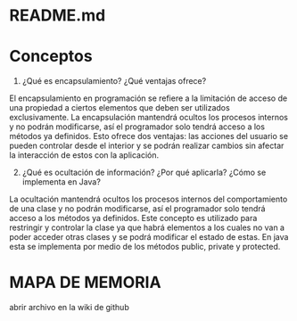 # README.md

# Conceptos 

1.	¿Qué es encapsulamiento? ¿Qué ventajas ofrece?

El encapsulamiento en programación se refiere a la limitación de acceso de una propiedad a ciertos elementos que deben ser utilizados exclusivamente. La encapsulación mantendrá ocultos los procesos internos y no podrán modificarse, así el programador solo tendrá acceso a los métodos ya definidos. Esto ofrece dos ventajas: las acciones del usuario se pueden controlar desde el interior y se podrán realizar cambios sin afectar la interacción de estos con la aplicación.

2.	¿Qué es ocultación de información? ¿Por qué aplicarla? ¿Cómo se implementa en Java?

La ocultación mantendrá ocultos los procesos internos del comportamiento de una clase y no podrán modificarse, así el programador solo tendrá acceso a los métodos ya definidos. Este concepto es utilizado para restringir y controlar la clase ya que habrá elementos a los cuales no van a poder acceder otras clases y se podrá modificar el estado de estas. En java esta se implementa por medio de los métodos public, private y protected.

# MAPA DE MEMORIA

abrir archivo en la wiki de github 


